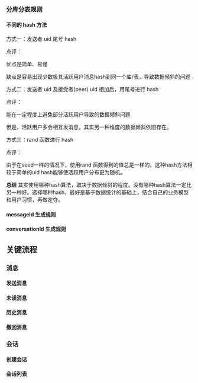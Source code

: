 

### 分库分表规则

#### 不同的 hash 方法
方式一：发送者 uid 尾号 hash

点评：

优点是简单、易懂

缺点是容易出现少数极其活跃用户消息hash到同一个库/表，导致数据倾斜的问题

方式二：发送者 uid 及接受者(peer) uid 相加后，用尾号进行 hash

点评：

能在一定程度上避免部分活跃用户导致的数据倾斜问题

但是，活跃用户多会相互发消息，其实另一种维度的数据倾斜依旧存在。

方式三：rand 函数进行 hash

点评：

由于在seed一样的情况下，使用rand 函数得到的值总是一样的。这种hash方法相较于简单的uid hash能够使活跃用户分布更为随机。


**总结**
其实使用哪种hash算法，取决于数据倾斜的程度。没有哪种hash算法一定比另一种好。选择哪种hash，最好是基于数据统计的基础上，结合自己的业务模型和用户习惯，再做定夺。


#### messageId 生成规则

#### conversationId 生成规则


## 关键流程

### 消息

#### 发送消息

#### 未读消息

#### 历史消息

#### 撤回消息

### 会话

#### 创建会话

#### 会话列表